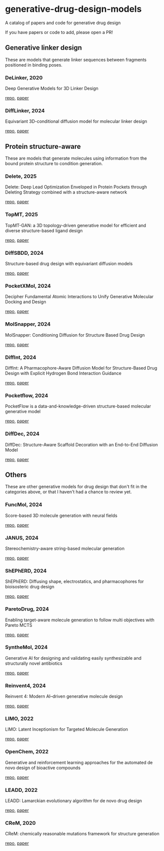 # generative-drug-design-models

A catalog of papers and code for generative drug design

If you have papers or code to add, please open a PR!

## Generative linker design

These are models that generate linker sequences between fragments positioned in binding poses.

### DeLinker, 2020

Deep Generative Models for 3D Linker Design

[repo](https://github.com/oxpig/DeLinker), [paper](https://pubs.acs.org/doi/10.1021/acs.jcim.9b01120)

### DiffLinker, 2024

Equivariant 3D-conditional diffusion model for molecular linker design

[repo](https://github.com/igashov/DiffLinker), [paper](https://www.nature.com/articles/s42256-024-00815-9)

## Protein structure-aware

These are models that generate molecules using information from the bound protein structure to condition generation.

### Delete, 2025

Delete: Deep Lead Optimization Enveloped in Protein Pockets through Deleting Strategy combined with a structure-aware network

[repo](https://github.com/HaotianZhangAI4Science/Delete), [paper](https://www.nature.com/articles/s42256-025-00997-w)

### TopMT, 2025

TopMT-GAN: a 3D topology-driven generative model for efficient and diverse structure-based ligand design

[repo](https://github.com/aeghnnsw/TopMT), [paper](https://pubs.rsc.org/en/content/articlelanding/2025/sc/d4sc05211k)

### DiffSBDD, 2024

Structure-based drug design with equivariant diffusion models

[repo](https://github.com/arneschneuing/DiffSBDD), [paper](https://www.nature.com/articles/s43588-024-00737-x)

### PocketXMol, 2024

Decipher Fundamental Atomic Interactions to Unify Generative Molecular Docking and Design

[repo](https://github.com/pengxingang/PocketXMol), [paper](https://www.biorxiv.org/content/10.1101/2024.10.17.618827v1)

### MolSnapper, 2024

MolSnapper: Conditioning Diffusion for Structure Based Drug Design

[repo](https://github.com/oxpig/MolSnapper), [paper](https://www.biorxiv.org/content/10.1101/2024.03.28.586278v2)

### DiffInt, 2024

DiffInt: A Pharmacophore-Aware Diffusion Model for Structure-Based Drug Design with Explicit Hydrogen Bond Interaction Guidance

[repo](https://github.com/sekijima-lab/DiffInt), [paper](https://chemrxiv.org/engage/chemrxiv/article-details/66a70a1301103d79c51b3220)

### Pocketflow, 2024

PocketFlow is a data-and-knowledge-driven structure-based molecular generative model

[repo](https://github.com/Saoge123/PocketFlow), [paper](https://www.nature.com/articles/s42256-024-00808-8)

### DiffDec, 2024

DiffDec: Structure-Aware Scaffold Decoration with an End-to-End Diffusion Model

[repo](https://github.com/biomed-AI/DiffDec), [paper](https://pubs.acs.org/doi/10.1021/acs.jcim.3c01466)

## Others

These are other generative models for drug design that don't fit in the categories above, or that I haven't had a chance to review yet.

### FuncMol, 2024

Score-based 3D molecule generation with neural fields

[repo](https://github.com/prescient-design/funcmol), [paper](https://openreview.net/forum?id=9lGJrkqJUw)

### JANUS, 2024

Stereochemistry-aware string-based molecular generation

[repo](https://github.com/aspuru-guzik-group/stereogeneration), [paper](https://chemrxiv.org/engage/chemrxiv/article-details/6757d4eef9980725cf93c698)

### ShEPhERD, 2024

ShEPhERD: Diffusing shape, electrostatics, and pharmacophores for bioisosteric drug design

[repo](https://github.com/coleygroup/shepherd), [paper](https://arxiv.org/pdf/2411.04130)

### ParetoDrug, 2024

Enabling target-aware molecule generation to follow multi objectives with Pareto MCTS

[repo](https://github.com/CNDOTA/ParetoDrug), [paper](https://www.nature.com/articles/s42003-024-06746-w)

### SyntheMol, 2024

Generative AI for designing and validating easily synthesizable and structurally novel antibiotics

[repo](https://github.com/swansonk14/SyntheMol), [paper](https://www.nature.com/articles/s42256-024-00809-7)

### Reinvent4, 2024

Reinvent 4: Modern AI–driven generative molecule design

[repo](https://github.com/MolecularAI/REINVENT4), [paper](https://link.springer.com/article/10.1186/s13321-024-00812-5)

### LIMO, 2022

LIMO: Latent Inceptionism for Targeted Molecule Generation

[repo](https://github.com/Rose-STL-Lab/LIMO), [paper](https://pmc.ncbi.nlm.nih.gov/articles/PMC9527083/)

### OpenChem, 2022

Generative and reinforcement learning approaches for the automated de novo design of bioactive compounds

[repo](https://github.com/Mariewelt/OpenChem), [paper](https://www.nature.com/articles/s42004-022-00733-0)

### LEADD, 2022

LEADD: Lamarckian evolutionary algorithm for de novo drug design

[repo](https://github.com/UAMCAntwerpen/LEADD), [paper](https://jcheminf.biomedcentral.com/articles/10.1186/s13321-022-00582-y)

### CReM, 2020

CReM: chemically reasonable mutations framework for structure generation

[repo](https://github.com/DrrDom/crem), [paper](https://jcheminf.biomedcentral.com/articles/10.1186/s13321-020-00431-w)
